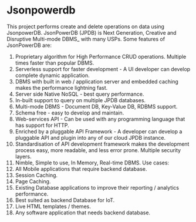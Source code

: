 # Jsonpowerdb
This project performs create and delete operations on data using JsonpowerDB.
JsonPowerDB (JPDB) is Next Generation, Creative and Disruptive Multi-mode DBMS_ with many USPs.
Some features of JsonPowerDB are:
1. Proprietary algorithm for High Performance CRUD operations. Multiple times faster than popular DBMS.
2. Serverless support for faster development - A UI developer can develop complete dynamic application.
3. DBMS with built in web / application server and embedded caching makes the performance lightning fast.
4. Server side Native NoSQL - best query performance.
5. In-built support to query on multiple JPDB databases.
6. Multi-mode DBMS - Document DB, Key-Value DB, RDBMS support.
7. Schema free - easy to develop and maintain.
8. Web-services API - Can be used with any programming language that has support for HTTP.
9. Enriched by a pluggable API Framework - A developer can develop a pluggable API and plugin into any of our cloud JPDB instance.
10. Standardisation of API development framework makes the development process easy, more readable, and less error prone.
    Multiple security layers.
11. Nimble, Simple to use, In Memory, Real-time DBMS.
Use cases:
1. All Mobile applications that require backend database.
2. Session Caching.
3. Page Caching.
4. Existing Database applications to improve their reporting / analytics performance.
5. Best suited as backend Database for IoT.
6. Live HTML templates / themes.
7. Any software application that needs backend database.
